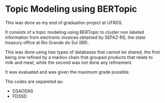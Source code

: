 # Topic Modeling using BERTopic

This was done as my end of graduation project at UFRGS.

It consists of a topic modeling using BERTopic to cluster non labeled information from electronic invoices obtained by SEFAZ-RS, the state treasury office at Rio Grande do Sul (BR).

This was done using two types of databases that cannot be shared, the first being one refined by a markov chain that grouped products that relate to milk and meat, while the second was not done any refinement.

It was evaluated and was given the maximum grade possible.

The codes are separeted as:

* DSAODAS
* FDSSD
